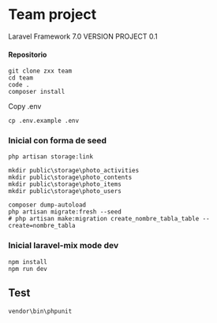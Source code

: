 # Team project

Laravel Framework 7.0
VERSION PROJECT 0.1

#### Repositorio
```shell
git clone zxx team
cd team
code .
composer install
```

Copy .env
```shell
cp .env.example .env
```

### Inicial con forma de seed
```shell
php artisan storage:link

mkdir public\storage\photo_activities
mkdir public\storage\photo_contents
mkdir public\storage\photo_items
mkdir public\storage\photo_users

composer dump-autoload
php artisan migrate:fresh --seed
# php artisan make:migration create_nombre_tabla_table --create=nombre_tabla
```

### Inicial laravel-mix mode dev
```shell
npm install
npm run dev
```

## Test
```shell
vendor\bin\phpunit
```

<!-- #### Inicial laravel-mix mode produccion
```shell
npm install
npm run prod
``` -->

<!-- Initial
```shell
php artisan migrate:refresh
composer dump-autoload
php artisan db:seed
``` -->


<!-- 

#### Translate
add to lang -> t.php
```shell
trans('t.message.success.create')
``` -->

<!-- Tamaños https://laravel.com/docs/4.2/schema -->
<!-- https://stackoverflow.com/questions/2023481/mysql-large-varchar-vs-text -->




<!-- TEST -->
<!-- https://medium.com/@tonyfrenzy/part-2-testing-model-relationships-in-laravel-basic-8b606dd36c02 -->

<!-- 

vendor\bin\phpunit

 -->

 <!-- https://www.twilio.com/blog/unit-testing-laravel-api-phpunit 
 
 https://styde.net/solicitudes-http-con-axios/

 https://freesfx.co.uk/Default.aspx

 
https://www.nigmacode.com/laravel/Subir-proyecto-laravel-a-hosting




https://api.drupal.org/api/drupal/vendor%21symfony%21http-foundation%21Response.php/8.2.x
 -->